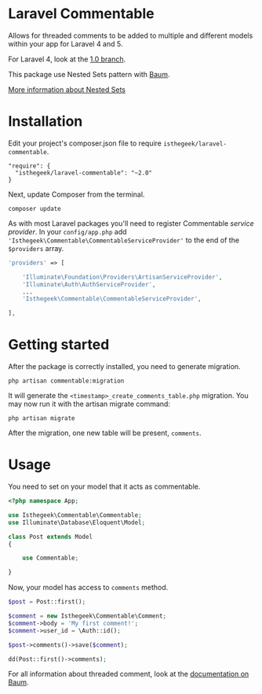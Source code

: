 # Laravel Commentable
Allows for threaded comments to be added to multiple and different models within your app for Laravel 4 and 5.

For Laravel 4, look at the [1.0 branch](https://github.com/RomainLanz/laravel-commentable/tree/1.0).

This package use Nested Sets pattern with [Baum](https://github.com/etrepat/baum).

[More information about Nested Sets](http://en.wikipedia.org/wiki/Nested_set_model)

# Installation
Edit your project's composer.json file to require `isthegeek/laravel-commentable`.
````
"require": {
  "isthegeek/laravel-commentable": "~2.0"
}
````

Next, update Composer from the terminal.
````
composer update
````

As with most Laravel packages you'll need to register Commentable *service provider*. In your `config/app.php` add `'Isthegeek\Commentable\CommentableServiceProvider'` to the end of the `$providers` array.
````php
'providers' => [

    'Illuminate\Foundation\Providers\ArtisanServiceProvider',
    'Illuminate\Auth\AuthServiceProvider',
    ...
    'Isthegeek\Commentable\CommentableServiceProvider',

],
````

# Getting started
After the package is correctly installed, you need to generate migration.
````
php artisan commentable:migration
````

It will generate the `<timestamp>_create_comments_table.php` migration. You may now run it with the artisan migrate command:
````
php artisan migrate
````

After the migration, one new table will be present, `comments`.

# Usage
You need to set on your model that it acts as commentable.
````php
<?php namespace App;

use Isthegeek\Commentable\Commentable;
use Illuminate\Database\Eloquent\Model;

class Post extends Model
{

    use Commentable;

}
````

Now, your model has access to `comments` method.
````php
$post = Post::first();

$comment = new Isthegeek\Commentable\Comment;
$comment->body = 'My first comment!';
$comment->user_id = \Auth::id();

$post->comments()->save($comment);

dd(Post::first()->comments);
````

For all information about threaded comment, look at the [documentation on Baum](https://github.com/etrepat/baum#usage).



